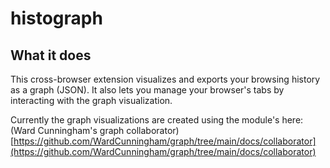 # histograph

## What it does

This cross-browser extension visualizes and exports your browsing history as a graph (JSON). It also lets you manage your browser's tabs by interacting with the graph visualization.

Currently the graph visualizations are created using the module's here: (Ward Cunningham's graph collaborator)
[https://github.com/WardCunningham/graph/tree/main/docs/collaborator](https://github.com/WardCunningham/graph/tree/main/docs/collaborator)
